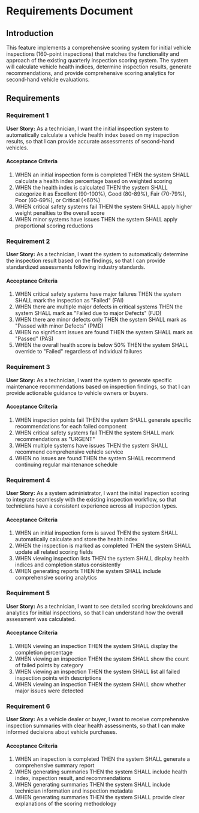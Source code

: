 # Requirements Document

## Introduction

This feature implements a comprehensive scoring system for initial vehicle inspections (160-point inspections) that matches the functionality and approach of the existing quarterly inspection scoring system. The system will calculate vehicle health indices, determine inspection results, generate recommendations, and provide comprehensive scoring analytics for second-hand vehicle evaluations.

## Requirements

### Requirement 1

**User Story:** As a technician, I want the initial inspection system to automatically calculate a vehicle health index based on my inspection results, so that I can provide accurate assessments of second-hand vehicles.

#### Acceptance Criteria

1. WHEN an initial inspection form is completed THEN the system SHALL calculate a health index percentage based on weighted scoring
2. WHEN the health index is calculated THEN the system SHALL categorize it as Excellent (90-100%), Good (80-89%), Fair (70-79%), Poor (60-69%), or Critical (<60%)
3. WHEN critical safety systems fail THEN the system SHALL apply higher weight penalties to the overall score
4. WHEN minor systems have issues THEN the system SHALL apply proportional scoring reductions

### Requirement 2

**User Story:** As a technician, I want the system to automatically determine the inspection result based on the findings, so that I can provide standardized assessments following industry standards.

#### Acceptance Criteria

1. WHEN critical safety systems have major failures THEN the system SHALL mark the inspection as "Failed" (FAI)
2. WHEN there are multiple major defects in critical systems THEN the system SHALL mark as "Failed due to major Defects" (FJD)
3. WHEN there are minor defects only THEN the system SHALL mark as "Passed with minor Defects" (PMD)
4. WHEN no significant issues are found THEN the system SHALL mark as "Passed" (PAS)
5. WHEN the overall health score is below 50% THEN the system SHALL override to "Failed" regardless of individual failures

### Requirement 3

**User Story:** As a technician, I want the system to generate specific maintenance recommendations based on inspection findings, so that I can provide actionable guidance to vehicle owners or buyers.

#### Acceptance Criteria

1. WHEN inspection points fail THEN the system SHALL generate specific recommendations for each failed component
2. WHEN critical safety systems fail THEN the system SHALL mark recommendations as "URGENT"
3. WHEN multiple systems have issues THEN the system SHALL recommend comprehensive vehicle service
4. WHEN no issues are found THEN the system SHALL recommend continuing regular maintenance schedule

### Requirement 4

**User Story:** As a system administrator, I want the initial inspection scoring to integrate seamlessly with the existing inspection workflow, so that technicians have a consistent experience across all inspection types.

#### Acceptance Criteria

1. WHEN an initial inspection form is saved THEN the system SHALL automatically calculate and store the health index
2. WHEN the inspection is marked as completed THEN the system SHALL update all related scoring fields
3. WHEN viewing inspection lists THEN the system SHALL display health indices and completion status consistently
4. WHEN generating reports THEN the system SHALL include comprehensive scoring analytics

### Requirement 5

**User Story:** As a technician, I want to see detailed scoring breakdowns and analytics for initial inspections, so that I can understand how the overall assessment was calculated.

#### Acceptance Criteria

1. WHEN viewing an inspection THEN the system SHALL display the completion percentage
2. WHEN viewing an inspection THEN the system SHALL show the count of failed points by category
3. WHEN viewing an inspection THEN the system SHALL list all failed inspection points with descriptions
4. WHEN viewing an inspection THEN the system SHALL show whether major issues were detected

### Requirement 6

**User Story:** As a vehicle dealer or buyer, I want to receive comprehensive inspection summaries with clear health assessments, so that I can make informed decisions about vehicle purchases.

#### Acceptance Criteria

1. WHEN an inspection is completed THEN the system SHALL generate a comprehensive summary report
2. WHEN generating summaries THEN the system SHALL include health index, inspection result, and recommendations
3. WHEN generating summaries THEN the system SHALL include technician information and inspection metadata
4. WHEN generating summaries THEN the system SHALL provide clear explanations of the scoring methodology